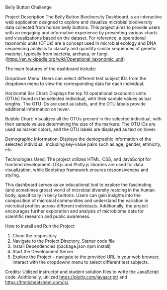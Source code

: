 Belly Button Challenge

Project Description
The Belly Button Biodiversity Dashboard is an interactive web application designed to explore and visualize microbial biodiversity data collected from human belly buttons. This project aims to provide users with an engaging and informative experience by presenting various charts and visualizations based on the dataset. For reference, a operational taxonomic units (OTUs) are a concept used in microbial ecology and DNA sequencing analysis to classify and quantify similar sequences of genetic material, typically from bacteria, archaea, or fungi.(https://en.wikipedia.org/wiki/Operational_taxonomic_unit)

The main features of the dashboard include:

Dropdown Menu: Users can select different test subject IDs from the dropdown menu to view the corresponding data for each individual.

Horizontal Bar Chart: Displays the top 10 operational taxonomic units (OTUs) found in the selected individual, with their sample values as bar lengths. The OTU IDs are used as labels, and the OTU labels provide additional information on hover.

Bubble Chart: Visualizes all the OTUs present in the selected individual, with their sample values determining the size of the markers. The OTU IDs are used as marker colors, and the OTU labels are displayed as text on hover.

Demographic Information: Displays the demographic information of the selected individual, including key-value pairs such as age, gender, ethnicity, etc.

Technologies Used: The project utilizes HTML, CSS, and JavaScript for frontend development. D3.js and Plotly.js libraries are used for data visualization, while Bootstrap framework ensures responsiveness and styling.

This dashboard serves as an educational tool to explore the fascinating (and sometimes gross) world of microbial diversity residing in the human body, specifically in belly buttons. Users can gain insights into the composition of microbial communities and understand the variation in microbial profiles across different individuals. Additionally, the project encourages further exploration and analysis of microbiome data for scientific research and public awareness.

How to Install and Run the Project
1. Clone the respository
2. Navigate to the Project Directory, Starter code file
3. Install Dependencies (package.json npm install)
4. Start the Development Server
5. Explore the Project - navigate to the provided URL in your web browser, interact with the dropdownn menu to select different test subjects. 

Credits:
Utilized instructor and student solution files to write the JavaScript code. Addtionally, utilized https://plotly.com/javascript/ and https://htmlcheatsheet.com/js/
